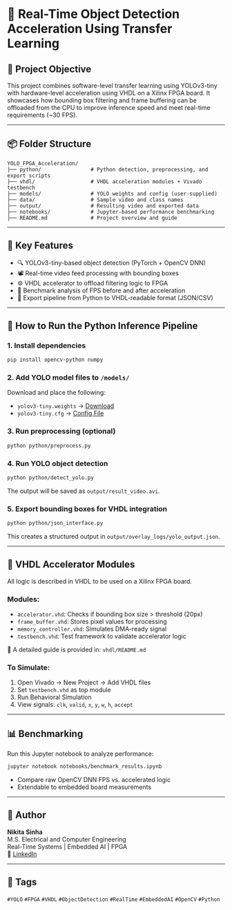 
# 🧠 Real-Time Object Detection Acceleration Using Transfer Learning

## 🎯 Project Objective

This project combines software-level transfer learning using YOLOv3-tiny with hardware-level acceleration using VHDL on a Xilinx FPGA board. It showcases how bounding box filtering and frame buffering can be offloaded from the CPU to improve inference speed and meet real-time requirements (~30 FPS).

---

## 📦 Folder Structure

```
YOLO_FPGA_Acceleration/
├── python/                # Python detection, preprocessing, and export scripts
├── vhdl/                  # VHDL acceleration modules + Vivado testbench
├── models/                # YOLO weights and config (user-supplied)
├── data/                  # Sample video and class names
├── output/                # Resulting video and exported data
├── notebooks/             # Jupyter-based performance benchmarking
├── README.md              # Project overview and guide
```

---

## 🧠 Key Features

- 🔍 YOLOv3-tiny-based object detection (PyTorch + OpenCV DNN)
- 📽️ Real-time video feed processing with bounding boxes
- ⚙️ VHDL accelerator to offload filtering logic to FPGA
- 🧪 Benchmark analysis of FPS before and after acceleration
- 🧰 Export pipeline from Python to VHDL-readable format (JSON/CSV)

---

## 🚀 How to Run the Python Inference Pipeline

### 1. Install dependencies

```bash
pip install opencv-python numpy
```

### 2. Add YOLO model files to `/models/`

Download and place the following:
- `yolov3-tiny.weights` → [Download](https://pjreddie.com/media/files/yolov3-tiny.weights)
- `yolov3-tiny.cfg` → [Config File](https://github.com/pjreddie/darknet/blob/master/cfg/yolov3-tiny.cfg)

### 3. Run preprocessing (optional)

```bash
python python/preprocess.py
```

### 4. Run YOLO object detection

```bash
python python/detect_yolo.py
```

The output will be saved as `output/result_video.avi`.

### 5. Export bounding boxes for VHDL integration

```bash
python python/json_interface.py
```

This creates a structured output in `output/overlay_logs/yolo_output.json`.

---

## 🧪 VHDL Accelerator Modules

All logic is described in VHDL to be used on a Xilinx FPGA board.

### Modules:

- `accelerator.vhd`: Checks if bounding box size > threshold (20px)
- `frame_buffer.vhd`: Stores pixel values for processing
- `memory_controller.vhd`: Simulates DMA-ready signal
- `testbench.vhd`: Test framework to validate accelerator logic

📘 A detailed guide is provided in: `vhdl/README.md`

### To Simulate:

1. Open Vivado → New Project → Add VHDL files
2. Set `testbench.vhd` as top module
3. Run Behavioral Simulation
4. View signals: `clk`, `valid`, `x`, `y`, `w`, `h`, `accept`

---

## 📊 Benchmarking

Run this Jupyter notebook to analyze performance:

```bash
jupyter notebook notebooks/benchmark_results.ipynb
```

- Compare raw OpenCV DNN FPS vs. accelerated logic
- Extendable to embedded board measurements

---

## 👤 Author

**Nikita Sinha**  
M.S. Electrical and Computer Engineering  
Real-Time Systems | Embedded AI | FPGA  
🔗 [LinkedIn](https://www.linkedin.com/in/nikita-sinhaa)

---

## 📌 Tags

`#YOLO` `#FPGA` `#VHDL` `#ObjectDetection` `#RealTime` `#EmbeddedAI` `#OpenCV` `#Python`

